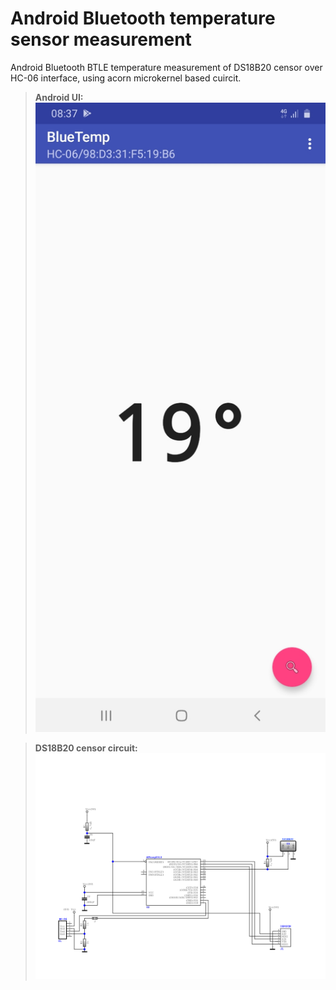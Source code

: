 # Android Bluetooth temperature sensor measurement
Android Bluetooth BTLE temperature measurement of DS18B20 censor over HC-06 interface, using acorn microkernel based cuircit.

> **Android UI:**
![android-bluetooth-temperature](/screenshots/android.jpg)

> **DS18B20 censor circuit:**
![android-bluetooth-temperature](/screenshots/circuit.png)
